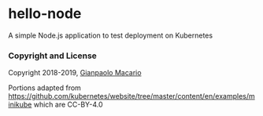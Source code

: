 # hello-node

A simple Node.js application to test deployment on Kubernetes

### Copyright and License

Copyright 2018-2019, [Gianpaolo Macario](https://gmacario.github.io/)

Portions adapted from <https://github.com/kubernetes/website/tree/master/content/en/examples/minikube> which are CC-BY-4.0

<!-- EOF -->
